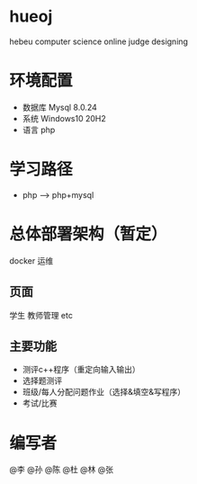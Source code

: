 # hueoj
hebeu computer science online judge designing

# 环境配置
* 数据库 Mysql 8.0.24
* 系统 Windows10 20H2
* 语言 php

# 学习路径
* php --> php+mysql

# 总体部署架构（暂定）
docker 运维
## 页面
学生
教师管理
etc

## 主要功能
* 测评c++程序（重定向输入输出）
* 选择题测评
* 班级/每人分配问题作业（选择&填空&写程序）
* 考试/比赛

# 编写者
@李 @孙 @陈 @杜 @林 @张
